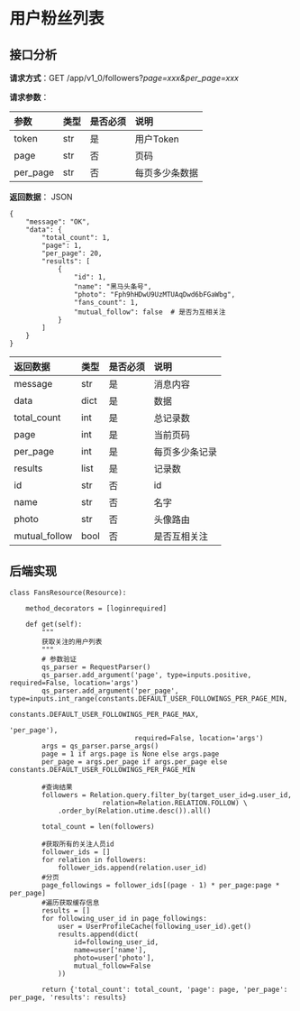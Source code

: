 # 用户粉丝列表

## 接口分析

**请求方式**：GET /app/v1\_0/followers?_page=xxx&per\_page=xxx_

**请求参数**：

| 参数 | 类型 | 是否必须 | 说明 |
| :--- | :--- | :--- | :--- |
| token | str | 是 | 用户Token |
| page | str | 否 | 页码 |
| per\_page | str | 否 | 每页多少条数据 |

**返回数据**： JSON

```
{
    "message": "OK",
    "data": {
        "total_count": 1,
        "page": 1,
        "per_page": 20,
        "results": [
            {
                "id": 1,
                "name": "黑马头条号",
                "photo": "Fph9hHDwU9UzMTUAqDwd6bFGaWbg",
                "fans_count": 1,
                "mutual_follow": false  # 是否为互相关注
            }
        ]
    }
}
```

| 返回数据 | 类型 | 是否必须 | 说明 |
| :--- | :--- | :--- | :--- |
| message | str | 是 | 消息内容 |
| data | dict | 是 | 数据 |
| total\_count | int | 是 | 总记录数 |
| page | int | 是 | 当前页码 |
| per\_page | int | 是 | 每页多少条记录 |
| results | list | 是 | 记录数 |
| id | str | 否 | id |
| name | str | 否 | 名字 |
| photo | str | 否 | 头像路由 |
| mutual\_follow | bool | 否 | 是否互相关注 |

## 后端实现

```
class FansResource(Resource):

    method_decorators = [loginrequired]

    def get(self):
        """
        获取关注的用户列表
        """
        # 参数验证
        qs_parser = RequestParser()
        qs_parser.add_argument('page', type=inputs.positive, required=False, location='args')
        qs_parser.add_argument('per_page', type=inputs.int_range(constants.DEFAULT_USER_FOLLOWINGS_PER_PAGE_MIN,
                                                                 constants.DEFAULT_USER_FOLLOWINGS_PER_PAGE_MAX,
                                                                 'per_page'),
                               required=False, location='args')
        args = qs_parser.parse_args()
        page = 1 if args.page is None else args.page
        per_page = args.per_page if args.per_page else constants.DEFAULT_USER_FOLLOWINGS_PER_PAGE_MIN

        #查询结果
        followers = Relation.query.filter_by(target_user_id=g.user_id,
                       relation=Relation.RELATION.FOLLOW) \
            .order_by(Relation.utime.desc()).all()

        total_count = len(followers)

        #获取所有的关注人员id
        follower_ids = []
        for relation in followers:
            follower_ids.append(relation.user_id)
        #分页
        page_followings = follower_ids[(page - 1) * per_page:page * per_page]
        #遍历获取缓存信息
        results = []
        for following_user_id in page_followings:
            user = UserProfileCache(following_user_id).get()
            results.append(dict(
                id=following_user_id,
                name=user['name'],
                photo=user['photo'],
                mutual_follow=False
            ))

        return {'total_count': total_count, 'page': page, 'per_page': per_page, 'results': results}
```



